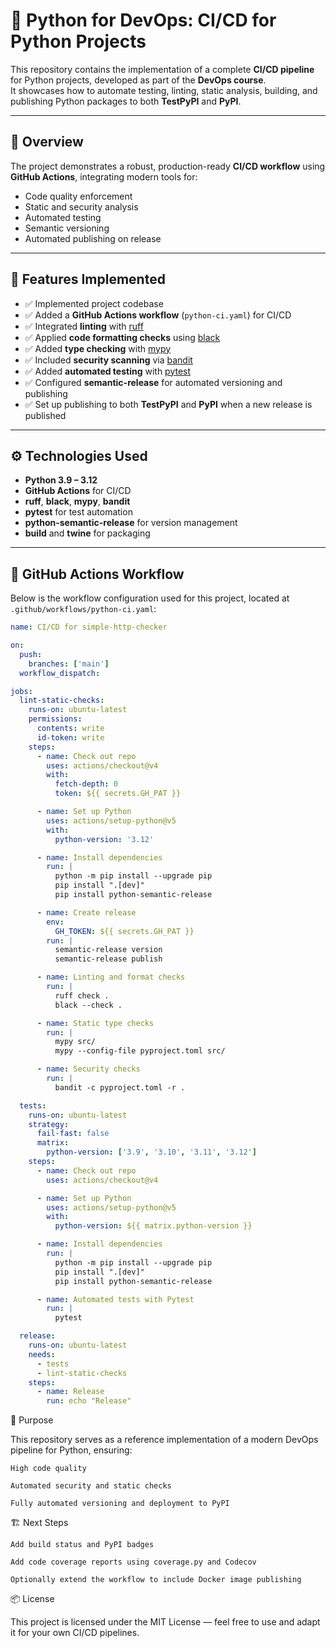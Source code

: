 # 🐍 Python for DevOps: CI/CD for Python Projects

This repository contains the implementation of a complete **CI/CD pipeline** for Python projects, developed as part of the **DevOps course**.  
It showcases how to automate testing, linting, static analysis, building, and publishing Python packages to both **TestPyPI** and **PyPI**.

---

## 🚀 Overview

The project demonstrates a robust, production-ready **CI/CD workflow** using **GitHub Actions**, integrating modern tools for:
- Code quality enforcement
- Static and security analysis
- Automated testing
- Semantic versioning
- Automated publishing on release

---

## 🧩 Features Implemented

- ✅ Implemented project codebase  
- ✅ Added a **GitHub Actions workflow** (`python-ci.yaml`) for CI/CD  
- ✅ Integrated **linting** with [ruff](https://github.com/astral-sh/ruff)  
- ✅ Applied **code formatting checks** using [black](https://github.com/psf/black)  
- ✅ Added **type checking** with [mypy](https://github.com/python/mypy)  
- ✅ Included **security scanning** via [bandit](https://github.com/PyCQA/bandit)  
- ✅ Added **automated testing** with [pytest](https://pytest.org)  
- ✅ Configured **semantic-release** for automated versioning and publishing  
- ✅ Set up publishing to both **TestPyPI** and **PyPI** when a new release is published  

---

## ⚙️ Technologies Used

- **Python 3.9 – 3.12**  
- **GitHub Actions** for CI/CD  
- **ruff**, **black**, **mypy**, **bandit**  
- **pytest** for test automation  
- **python-semantic-release** for version management  
- **build** and **twine** for packaging  

---

## 🧱 GitHub Actions Workflow

Below is the workflow configuration used for this project, located at  
`.github/workflows/python-ci.yaml`:

```yaml
name: CI/CD for simple-http-checker

on:
  push:
    branches: ['main']
  workflow_dispatch:

jobs:
  lint-static-checks:
    runs-on: ubuntu-latest
    permissions:
      contents: write
      id-token: write
    steps:
      - name: Check out repo
        uses: actions/checkout@v4
        with:
          fetch-depth: 0
          token: ${{ secrets.GH_PAT }}

      - name: Set up Python
        uses: actions/setup-python@v5
        with:
          python-version: '3.12'

      - name: Install dependencies
        run: |
          python -m pip install --upgrade pip
          pip install ".[dev]"
          pip install python-semantic-release

      - name: Create release
        env:
          GH_TOKEN: ${{ secrets.GH_PAT }}
        run: |
          semantic-release version
          semantic-release publish

      - name: Linting and format checks
        run: |
          ruff check .
          black --check .

      - name: Static type checks
        run: |
          mypy src/
          mypy --config-file pyproject.toml src/

      - name: Security checks
        run: |
          bandit -c pyproject.toml -r .

  tests:
    runs-on: ubuntu-latest
    strategy:
      fail-fast: false
      matrix:
        python-version: ['3.9', '3.10', '3.11', '3.12']
    steps:
      - name: Check out repo
        uses: actions/checkout@v4

      - name: Set up Python
        uses: actions/setup-python@v5
        with:
          python-version: ${{ matrix.python-version }}

      - name: Install dependencies
        run: |
          python -m pip install --upgrade pip
          pip install ".[dev]"
          pip install python-semantic-release

      - name: Automated tests with Pytest
        run: |
          pytest

  release:
    runs-on: ubuntu-latest
    needs:
      - tests
      - lint-static-checks
    steps:
      - name: Release
        run: echo "Release"
```
🧠 Purpose

This repository serves as a reference implementation of a modern DevOps pipeline for Python, ensuring:

    High code quality

    Automated security and static checks

    Fully automated versioning and deployment to PyPI

🏗️ Next Steps

    Add build status and PyPI badges

    Add code coverage reports using coverage.py and Codecov

    Optionally extend the workflow to include Docker image publishing

📦 License

This project is licensed under the MIT License — feel free to use and adapt it for your own CI/CD pipelines.
